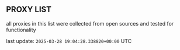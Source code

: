## PROXY LIST

all proxies in this list were collected from open sources and tested for functionality

last update: `2025-03-28 19:04:28.338820+00:00` UTC